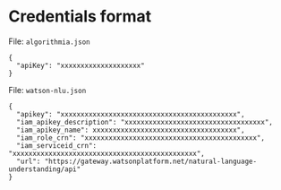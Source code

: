 # Credentials format

File: `algorithmia.json`
```
{
  "apiKey": "xxxxxxxxxxxxxxxxxxxx"
}
```
File: `watson-nlu.json`
```
{
  "apikey": "xxxxxxxxxxxxxxxxxxxxxxxxxxxxxxxxxxxxxxxxxxxx",
  "iam_apikey_description": "xxxxxxxxxxxxxxxxxxxxxxxxxxxxxxxxxxx",
  "iam_apikey_name": xxxxxxxxxxxxxxxxxxxxxxxxxxxxxxxxxxxx",
  "iam_role_crn": "xxxxxxxxxxxxxxxxxxxxxxxxxxxxxxxxxxxxxxxxxxx",
  "iam_serviceid_crn": "xxxxxxxxxxxxxxxxxxxxxxxxxxxxxxxxxxxxxxxxxxxxxx",
  "url": "https://gateway.watsonplatform.net/natural-language-understanding/api"
}
```